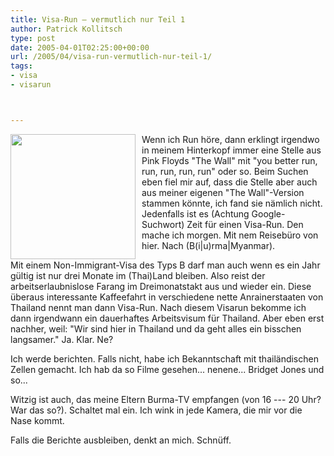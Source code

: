 ```yaml
---
title: Visa-Run – vermutlich nur Teil 1
author: Patrick Kollitsch
type: post
date: 2005-04-01T02:25:00+00:00
url: /2005/04/visa-run-vermutlich-nur-teil-1/
tags:
- visa
- visarun



---
```

[<img src="/images/87t.jpg" style="width:200px;float:left;margin-right:10px;" />][1]

Wenn ich Run höre, dann erklingt irgendwo in meinem Hinterkopf immer eine Stelle aus Pink Floyds "The Wall" mit "you better run, run, run, run, run" oder so. Beim Suchen eben fiel mir auf, dass die Stelle aber auch aus meiner eigenen "The Wall"-Version stammen könnte, ich fand sie nämlich nicht. Jedenfalls ist es (Achtung Google-Suchwort) Zeit für einen Visa-Run. Den mache ich morgen. Mit nem Reisebüro von hier. Nach (B(i|u)rma|Myanmar). 

Mit einem Non-Immigrant-Visa des Typs B darf man auch wenn es ein Jahr gültig ist nur drei Monate im (Thai)Land bleiben. Also reist der arbeitserlaubnislose Farang im Dreimonatstakt aus und wieder ein. Diese überaus interessante Kaffeefahrt in verschiedene nette Anrainerstaaten von Thailand nennt man dann Visa-Run. Nach diesem Visarun bekomme ich dann irgendwann ein dauerhaftes Arbeitsvisum für Thailand. Aber eben erst nachher, weil: "Wir sind hier in Thailand und da geht alles ein bisschen langsamer." Ja. Klar. Ne?

Ich werde berichten. Falls nicht, habe ich Bekanntschaft mit thailändischen Zellen gemacht. Ich hab da so Filme gesehen... nenene... Bridget Jones und so...

Witzig ist auch, das meine Eltern Burma-TV empfangen (von 16 --- 20 Uhr? War das so?). Schaltet mal ein. Ich wink in jede Kamera, die mir vor die Nase kommt.

Falls die Berichte ausbleiben, denkt an mich. Schnüff.

 [1]: /images/87.jpg